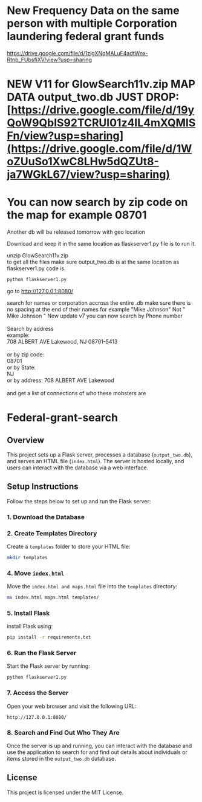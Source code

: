 # New Frequency Data on the same person with multiple Corporation laundering federal grant funds 

https://drive.google.com/file/d/1zigXNqMALuF4adtWnx-Rtnb_FUbsfiXV/view?usp=sharing
# NEW V11 for GlowSearch11v.zip MAP DATA output_two.db JUST DROP: [https://drive.google.com/file/d/19yQoW9QbIS92TCRUI01z4IL4mXQMISFn/view?usp=sharing](https://drive.google.com/file/d/1WoZUuSo1XwC8LHw5dQZUt8-ja7WGkL67/view?usp=sharing)
# You can now search by zip code on the map for example 08701


Another db will be released tomorrow with geo location

Download and keep it in the same location as flaskserver1.py file is to run it.
<br>

unzip GlowSearch11v.zip
</br>
to get all the files make sure output_two.db is at the same location as flaskserver1.py code is.
<br>
```bash
python flaskserver1.py
```

go to http://127.0.0.1:8080/

search for names or corporation accross the entire .db 
make sure there is no spacing at the end of their names for example "Mike Johnson" Not " Mike Johnson "
New update v7 you can now search by Phone number 
</br>
<br>
Search by address
</br>
example: 
<br>
708 ALBERT AVE Lakewood, NJ 08701-5413
</br>
<br>
or by zip code:
</br>
08701
<br>
or by State: 
</br>
NJ
<br>
or by address: 708 ALBERT AVE Lakewood
</br>
<br>
and get a list of connections of who these mobsters are
</br>
# Federal-grant-search

## Overview

This project sets up a Flask server, processes a database (`output_two.db`), and serves an HTML file (`index.html`). The server is hosted locally, and users can interact with the database via a web interface.

## Setup Instructions

Follow the steps below to set up and run the Flask server:

### 1. Download the Database


### 2. Create Templates Directory

Create a `templates` folder to store your HTML file:

```bash
mkdir templates
```

### 4. Move `index.html`

Move the `index.html and maps.html` file into the `templates` directory:

```bash
mv index.html maps.html templates/
```

### 5. Install Flask

install Flask using:

```bash
pip install -r requirements.txt
```

### 6. Run the Flask Server

Start the Flask server by running:

```bash
python flaskserver1.py
```

### 7. Access the Server

Open your web browser and visit the following URL:

```
http://127.0.0.1:8080/
```

### 8. Search and Find Out Who They Are

Once the server is up and running, you can interact with the database and use the application to search for and find out details about individuals or items stored in the `output_two.db` database.

## License

This project is licensed under the MIT License.
